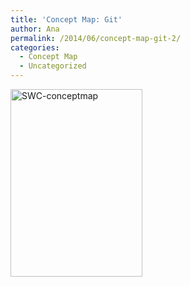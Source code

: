 ```yaml
---
title: 'Concept Map: Git'
author: Ana
permalink: /2014/06/concept-map-git-2/
categories:
  - Concept Map
  - Uncategorized
---
```

[<img class="alignnone size-medium wp-image-7918" alt="SWC-conceptmap" src="/training-course/uploads/2014/06/SWC-conceptmap-211x300.png" width="211" height="300" />][1]

 [1]: /training-course/uploads/2014/06/SWC-conceptmap.png
